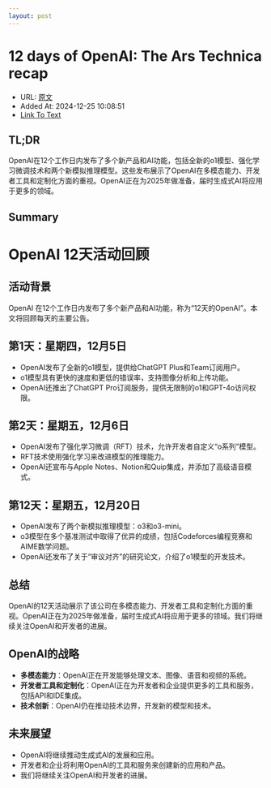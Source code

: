 ```yaml
---
layout: post
---
```

# 12 days of OpenAI: The Ars Technica recap
- URL: [原文](https://arstechnica.com/information-technology/2024/12/12-days-of-openai-the-ars-technica-recap/)
- Added At: 2024-12-25 10:08:51
- [Link To Text](_posts/2024-12-25-12-days-of-openai-the-ars-technica-recap_raw.md)

## TL;DR
OpenAI在12个工作日内发布了多个新产品和AI功能，包括全新的o1模型、强化学习微调技术和两个新模拟推理模型。这些发布展示了OpenAI在多模态能力、开发者工具和定制化方面的重视。OpenAI正在为2025年做准备，届时生成式AI将应用于更多的领域。

## Summary
**OpenAI 12天活动回顾**
=====================

**活动背景**
------------

OpenAI 在12个工作日内发布了多个新产品和AI功能，称为“12天的OpenAI”。本文将回顾每天的主要公告。

**第1天：星期四，12月5日**
-------------------------

*   OpenAI发布了全新的o1模型，提供给ChatGPT Plus和Team订阅用户。
*   o1模型具有更快的速度和更低的错误率，支持图像分析和上传功能。
*   OpenAI还推出了ChatGPT Pro订阅服务，提供无限制的o1和GPT-4o访问权限。

**第2天：星期五，12月6日**
-------------------------

*   OpenAI发布了强化学习微调（RFT）技术，允许开发者自定义“o系列”模型。
*   RFT技术使用强化学习来改进模型的推理能力。
*   OpenAI还宣布与Apple Notes、Notion和Quip集成，并添加了高级语音模式。

**第12天：星期五，12月20日**
-------------------------

*   OpenAI发布了两个新模拟推理模型：o3和o3-mini。
*   o3模型在多个基准测试中取得了优异的成绩，包括Codeforces编程竞赛和AIME数学问题。
*   OpenAI还发布了关于“审议对齐”的研究论文，介绍了o1模型的开发技术。

**总结**
--------

OpenAI的12天活动展示了该公司在多模态能力、开发者工具和定制化方面的重视。OpenAI正在为2025年做准备，届时生成式AI将应用于更多的领域。我们将继续关注OpenAI和开发者的进展。

**OpenAI的战略**
----------------

*   **多模态能力**：OpenAI正在开发能够处理文本、图像、语音和视频的系统。
*   **开发者工具和定制化**：OpenAI正在为开发者和企业提供更多的工具和服务，包括API和IDE集成。
*   **技术创新**：OpenAI仍在推动技术边界，开发新的模型和技术。

**未来展望**
------------

*   OpenAI将继续推动生成式AI的发展和应用。
*   开发者和企业将利用OpenAI的工具和服务来创建新的应用和产品。
*   我们将继续关注OpenAI和开发者的进展。

